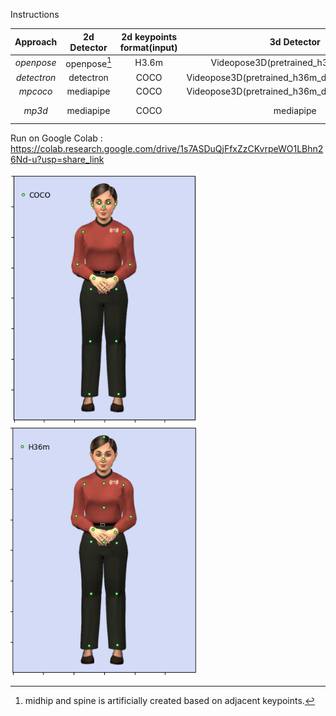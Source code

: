 Instructions

|Approach | 2d Detector| 2d keypoints format(input) | 3d Detector  | 3d keypoints format(output) |
| :-------------: | :-------------: |:-------------:| :-----:|:-----:|
| *openpose*  | openpose[^1]  | H3.6m | Videopose3D(pretrained_h36m_cpn.bin) | H3.6m |
| *detectron* | detectron | COCO  | Videopose3D(pretrained_h36m_detectron_coco.bin) | H3.6m |
| *mpcoco* | mediapipe | COCO  | Videopose3D(pretrained_h36m_detectron_coco.bin) | H3.6m |
| *mp3d* | mediapipe | COCO | mediapipe | H3.6m (after adjustment)|

[^1]: midhip and spine is artificially created based on adjacent keypoints. 

Run on Google Colab :
https://colab.research.google.com/drive/1s7ASDuQjFfxZzCKvrpeWO1LBhn26Nd-u?usp=share_link

<img src="img/fullbody_coco.png" width="300" height="400"><img src="img/fullbody_h36m.png" width="300" height="400">


